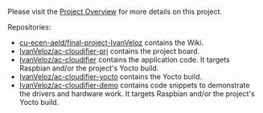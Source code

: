 Please visit the [Project Overview](https://github.com/cu-ecen-aeld/final-project-IvanVeloz/wiki/Project-Overview) for more details on this project.

Repositories:
* [cu-ecen-aeld/final-project-IvanVeloz](https://github.com/cu-ecen-aeld/final-project-IvanVeloz) contains the Wiki.
* [IvanVeloz/ac-cloudifier-prj](https://github.com/IvanVeloz/ac-cloudifier-prj) contains the project board.
* [IvanVeloz/ac-cloudifier](https://github.com/IvanVeloz/ac-cloudifier) contains the application code. It targets Raspbian and/or the project's Yocto build.
* [IvanVeloz/ac-cloudifier-yocto](https://github.com/IvanVeloz/ac-cloudifier-yocto) contains the Yocto build.
* [IvanVeloz/ac-cloudifier-demo](https://github.com/IvanVeloz/ac-cloudifier-demo) contains code snippets to demonstrate the drivers and hardware work. It targets Raspbian and/or the project's Yocto build.
  

